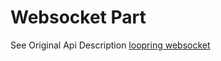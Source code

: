 # Websocket Part

See Original Api Description [loopring websocket](https://docs.loopring.io/en/websocket/overview.html)
